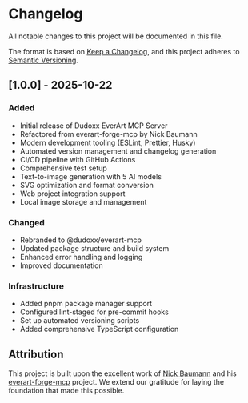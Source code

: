 # Changelog

All notable changes to this project will be documented in this file.

The format is based on [Keep a Changelog](https://keepachangelog.com/en/1.0.0/),
and this project adheres to [Semantic Versioning](https://semver.org/spec/v2.0.0.html).

## [1.0.0] - 2025-10-22

### Added
- Initial release of Dudoxx EverArt MCP Server
- Refactored from everart-forge-mcp by Nick Baumann
- Modern development tooling (ESLint, Prettier, Husky)
- Automated version management and changelog generation
- CI/CD pipeline with GitHub Actions
- Comprehensive test setup
- Text-to-image generation with 5 AI models
- SVG optimization and format conversion
- Web project integration support
- Local image storage and management

### Changed
- Rebranded to @dudoxx/everart-mcp
- Updated package structure and build system
- Enhanced error handling and logging
- Improved documentation

### Infrastructure
- Added pnpm package manager support
- Configured lint-staged for pre-commit hooks
- Set up automated versioning scripts
- Added comprehensive TypeScript configuration

## Attribution

This project is built upon the excellent work of [Nick Baumann](https://github.com/nickbaumann98) and his [everart-forge-mcp](https://github.com/nickbaumann98/everart-forge-mcp) project. We extend our gratitude for laying the foundation that made this possible.
